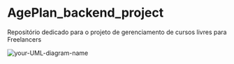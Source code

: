 # AgePlan_backend_project

Repositório dedicado para o projeto de gerenciamento de cursos livres para Freelancers

![your-UML-diagram-name](http://www.plantuml.com/plantuml/proxy?cache=no&src=https://github.com/Vitor-rs/AgePlan_backend_project/blob/master/docs/_backend_docs/diagramas/cd_pessoa-schema.iuml)